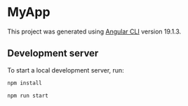 # MyApp

This project was generated using [Angular CLI](https://github.com/angular/angular-cli) version 19.1.3.

## Development server

To start a local development server, run:

```bash
npm install  
```

```bash
npm run start
```

